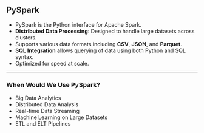 ## PySpark

- PySpark is the Python interface for Apache Spark.  
- **Distributed Data Processing**: Designed to handle large datasets across clusters.  
- Supports various data formats including **CSV**, **JSON**, and **Parquet**.  
- **SQL Integration** allows querying of data using both Python and SQL syntax.  
- Optimized for speed at scale.  

---

### When Would We Use PySpark?

- Big Data Analytics  
- Distributed Data Analysis  
- Real-time Data Streaming  
- Machine Learning on Large Datasets  
- ETL and ELT Pipelines  
